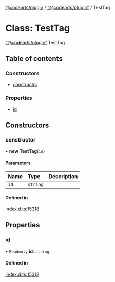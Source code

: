 [@codearts/plugin](../README.md) / ["@codearts/plugin"](../modules/_codearts_plugin_.md) / TestTag

# Class: TestTag

["@codearts/plugin"](../modules/_codearts_plugin_.md).TestTag

## Table of contents

### Constructors

- [constructor](codearts_plugin_.TestTag.md#constructor)

### Properties

- [id](codearts_plugin_.TestTag.md#id)

## Constructors

### constructor

• **new TestTag**(`id`)

#### Parameters

| Name | Type | Description |
| :------ | :------ | :------ |
| `id` | `string` |  |

#### Defined in

[index.d.ts:15318](https://github.com/huaweicloud/cloudide-plugin-api/blob/203b986/index.d.ts#L15318)

## Properties

### id

• `Readonly` **id**: `string`

#### Defined in

[index.d.ts:15312](https://github.com/huaweicloud/cloudide-plugin-api/blob/203b986/index.d.ts#L15312)
